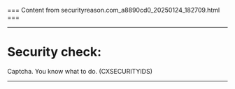 === Content from securityreason.com_a8890cd0_20250124_182709.html ===


---

# Security check:

Captcha. You know what to do. (CXSECURITYIDS)

---


